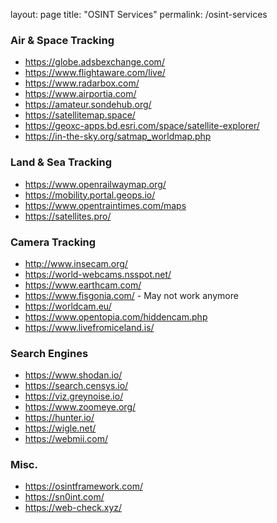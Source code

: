 layout: page
title: "OSINT Services"
permalink: /osint-services

### Air & Space Tracking
* https://globe.adsbexchange.com/
* https://www.flightaware.com/live/
* https://www.radarbox.com/
* https://www.airportia.com/
* https://amateur.sondehub.org/
* https://satellitemap.space/
* https://geoxc-apps.bd.esri.com/space/satellite-explorer/
* https://in-the-sky.org/satmap_worldmap.php
### Land & Sea Tracking
* https://www.openrailwaymap.org/
* https://mobility.portal.geops.io/
* https://www.opentraintimes.com/maps
* https://satellites.pro/
### Camera Tracking
* http://www.insecam.org/
* https://world-webcams.nsspot.net/
* https://www.earthcam.com/
* https://www.fisgonia.com/ - May not work anymore
* https://worldcam.eu/
* https://www.opentopia.com/hiddencam.php
* https://www.livefromiceland.is/
### Search Engines
* https://www.shodan.io/
* https://search.censys.io/
* https://viz.greynoise.io/
* https://www.zoomeye.org/
* https://hunter.io/
* https://wigle.net/
* https://webmii.com/
### Misc.
* https://osintframework.com/
* https://sn0int.com/
* https://web-check.xyz/
